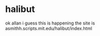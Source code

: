 # halibut
ok allan i guess this is happening
the site is asmithh.scripts.mit.edu/halibut/index.html
